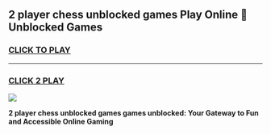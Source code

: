 
## 2 player chess unblocked games Play Online 👋 Unblocked Games
<h3>
<a href="https://premium.freeplayer.one?title=2_player_chess_unblocked_games&ref=19F">CLICK TO PLAY</a></h3>
<hr>

<h3>
<a href="https://premium.freeplayer.one?title=2_player_chess_unblocked_games&ref=19F">CLICK 2 PLAY</a>
  
</h3>

<a href="https://premium.freeplayer.one?title=2_player_chess_unblocked_games&ref=19F"><img src="https://clearcache.store/games.png"></a>


**2 player chess unblocked games games unblocked: Your Gateway to Fun and Accessible Online Gaming**
